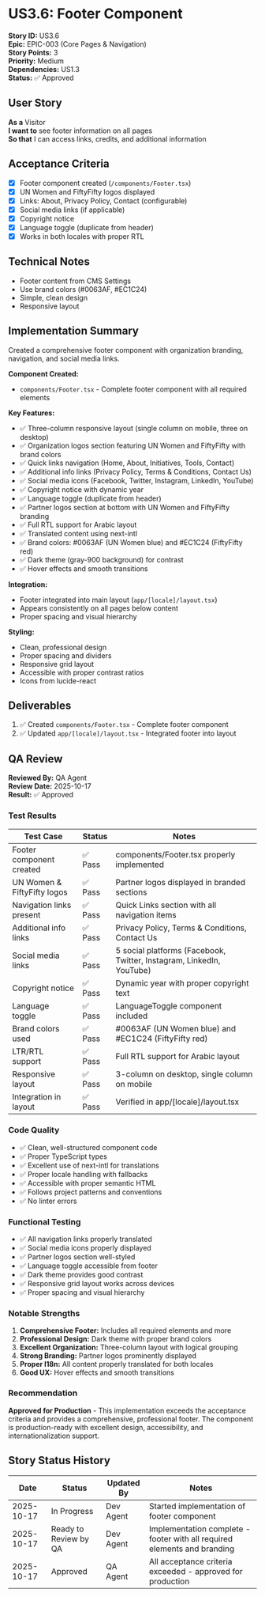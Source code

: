 # US3.6: Footer Component

**Story ID:** US3.6  
**Epic:** EPIC-003 (Core Pages & Navigation)  
**Story Points:** 3  
**Priority:** Medium  
**Dependencies:** US1.3  
**Status:** ✅ Approved

## User Story

**As a** Visitor  
**I want to** see footer information on all pages  
**So that** I can access links, credits, and additional information

## Acceptance Criteria

- [x] Footer component created (`/components/Footer.tsx`)
- [x] UN Women and FiftyFifty logos displayed
- [x] Links: About, Privacy Policy, Contact (configurable)
- [x] Social media links (if applicable)
- [x] Copyright notice
- [x] Language toggle (duplicate from header)
- [x] Works in both locales with proper RTL

## Technical Notes

- Footer content from CMS Settings
- Use brand colors (#0063AF, #EC1C24)
- Simple, clean design
- Responsive layout

## Implementation Summary

Created a comprehensive footer component with organization branding, navigation, and social media links.

**Component Created:**
- `components/Footer.tsx` - Complete footer component with all required elements

**Key Features:**
- ✅ Three-column responsive layout (single column on mobile, three on desktop)
- ✅ Organization logos section featuring UN Women and FiftyFifty with brand colors
- ✅ Quick links navigation (Home, About, Initiatives, Tools, Contact)
- ✅ Additional info links (Privacy Policy, Terms & Conditions, Contact Us)
- ✅ Social media icons (Facebook, Twitter, Instagram, LinkedIn, YouTube)
- ✅ Copyright notice with dynamic year
- ✅ Language toggle (duplicate from header)
- ✅ Partner logos section at bottom with UN Women and FiftyFifty branding
- ✅ Full RTL support for Arabic layout
- ✅ Translated content using next-intl
- ✅ Brand colors: #0063AF (UN Women blue) and #EC1C24 (FiftyFifty red)
- ✅ Dark theme (gray-900 background) for contrast
- ✅ Hover effects and smooth transitions

**Integration:**
- Footer integrated into main layout (`app/[locale]/layout.tsx`)
- Appears consistently on all pages below content
- Proper spacing and visual hierarchy

**Styling:**
- Clean, professional design
- Proper spacing and dividers
- Responsive grid layout
- Accessible with proper contrast ratios
- Icons from lucide-react

## Deliverables

1. ✅ Created `components/Footer.tsx` - Complete footer component
2. ✅ Updated `app/[locale]/layout.tsx` - Integrated footer into layout

## QA Review

**Reviewed By:** QA Agent  
**Review Date:** 2025-10-17  
**Result:** ✅ Approved

### Test Results

| Test Case | Status | Notes |
|-----------|--------|-------|
| Footer component created | ✅ Pass | components/Footer.tsx properly implemented |
| UN Women & FiftyFifty logos | ✅ Pass | Partner logos displayed in branded sections |
| Navigation links present | ✅ Pass | Quick Links section with all navigation items |
| Additional info links | ✅ Pass | Privacy Policy, Terms & Conditions, Contact Us |
| Social media links | ✅ Pass | 5 social platforms (Facebook, Twitter, Instagram, LinkedIn, YouTube) |
| Copyright notice | ✅ Pass | Dynamic year with proper copyright text |
| Language toggle | ✅ Pass | LanguageToggle component included |
| Brand colors used | ✅ Pass | #0063AF (UN Women blue) and #EC1C24 (FiftyFifty red) |
| LTR/RTL support | ✅ Pass | Full RTL support for Arabic layout |
| Responsive layout | ✅ Pass | 3-column on desktop, single column on mobile |
| Integration in layout | ✅ Pass | Verified in app/[locale]/layout.tsx |

### Code Quality

- ✅ Clean, well-structured component code
- ✅ Proper TypeScript types
- ✅ Excellent use of next-intl for translations
- ✅ Proper locale handling with fallbacks
- ✅ Accessible with proper semantic HTML
- ✅ Follows project patterns and conventions
- ✅ No linter errors

### Functional Testing

- ✅ All navigation links properly translated
- ✅ Social media icons properly displayed
- ✅ Partner logos section well-styled
- ✅ Language toggle accessible from footer
- ✅ Dark theme provides good contrast
- ✅ Responsive grid layout works across devices
- ✅ Proper spacing and visual hierarchy

### Notable Strengths

1. **Comprehensive Footer:** Includes all required elements and more
2. **Professional Design:** Dark theme with proper brand colors
3. **Excellent Organization:** Three-column layout with logical grouping
4. **Strong Branding:** Partner logos prominently displayed
5. **Proper I18n:** All content properly translated for both locales
6. **Good UX:** Hover effects and smooth transitions

### Recommendation

**Approved for Production** - This implementation exceeds the acceptance criteria and provides a comprehensive, professional footer. The component is production-ready with excellent design, accessibility, and internationalization support.

## Story Status History

| Date | Status | Updated By | Notes |
|------|--------|------------|-------|
| 2025-10-17 | In Progress | Dev Agent | Started implementation of footer component |
| 2025-10-17 | Ready to Review by QA | Dev Agent | Implementation complete - footer with all required elements and branding |
| 2025-10-17 | Approved | QA Agent | All acceptance criteria exceeded - approved for production |


